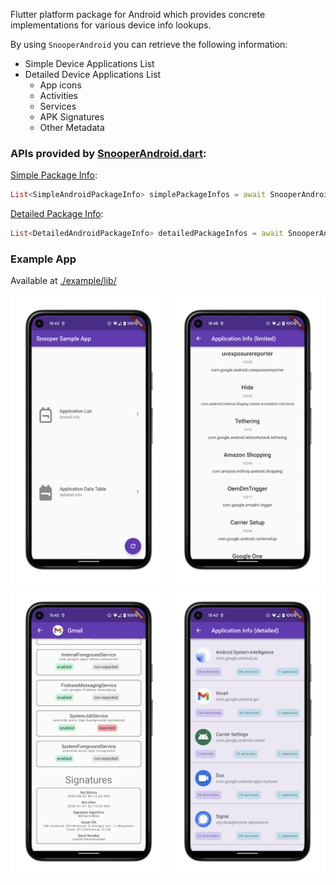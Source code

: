 Flutter platform package for Android which provides concrete implementations for various device info
lookups.

By using `SnooperAndroid` you can retrieve the following information:

- Simple Device Applications List
- Detailed Device Applications List
    - App icons
    - Activities
    - Services
    - APK Signatures
    - Other Metadata

### APIs provided by [SnooperAndroid.dart](./lib/snooper_android.dart):
[Simple Package Info](./lib/model/simple_android_package_info.dart):
```dart
List<SimpleAndroidPackageInfo> simplePackageInfos = await SnooperAndroid.simplePackageInfos;
```

[Detailed Package Info](./lib/model/detailed_android_package_info.dart):
```dart
List<DetailedAndroidPackageInfo> detailedPackageInfos = await SnooperAndroid.detailedPackageInfos;
```


### Example App
Available at [./example/lib/](./example/lib/)  

<img src="docs/media/sample-home.png" width="250">
<img src="docs/media/sample-packages-simple.png" width="250">
<img src="docs/media/sample-packages-detailed.png" width="250">
<img src="docs/media/sample-packages-detailed-dashboard.png" width="250">
